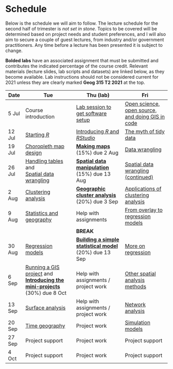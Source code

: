 # Schedule
Below is the schedule we will aim to follow. The lecture schedule for the second half of trimester is *not set in stone*. Topics to be covered will be determined based on project needs and student preferences, and I will also aim to secure a couple of guest lectures, from industry and/or government practitioners. Any time before a lecture has been presented it is subject to change.

**Bolded labs** have an associated assignment that must be submitted and contributes the indicated percentage of the course credit.  Relevant materials (lecture slides, lab scripts and datasets) are linked below, as they become available. Lab instructions should not be considered current for 2021 unless they are clearly marked **Geog 315 T2 2021** at the top.

Date | Tue | Thu (lab) | Fri
-- | -- | -- | --
5 Jul | Course introduction | [Lab session to get software setup](labs/week-01) | [Open science, open source, and doing GIS in code](slides/open/)
12 Jul | [Starting *R*](slides/starting-r/) | [Introducing *R* and *RStudio*](labs/week-02) | [The myth of tidy data](slides/tidy-data/)
19 Jul | [Choropleth map design](slides/choropleth-maps/) | [**Making maps**](labs/week-03) (15%) due 2 Aug | [Data wrangling](slides/data-wrangling/)
26 Jul | [Handling tables](slides/table-joins-and-dissolves/) and<br>[Spatial data wrangling](slides/spatial-data-wrangling/) | [**Spatial data manipulation**](labs/week-04) (15%) due 13 Aug | [Spatial data wrangling (continued)](slides/spatial-data-wrangling/)
2 Aug | [Clustering analysis](slides/classification-clustering/) | [**Geographic cluster analysis**](labs/week-05) (20%) due 3 Sep | [Applications of clustering analysis](slides/classification-examples/)
9 Aug | [Statistics and geography](slides/statistics-and-space/) | Help with assignments | [From overlay to regression models](slides/from-overlay-to-regression/)
&nbsp; | &nbsp; | **BREAK** | &nbsp;
30 Aug | [Regression models](slides/regression/) | [**Building a simple statistical model**](labs/week-07) (20%) due 13 Sep | [More on regression](slides/more-on-regression/)
6 Sep | [Running a GIS project](slides/running-a-gis-project/) and [**Introducing the mini-projects**](labs/mini-project) (30%) due 8 Oct | Help with assignments / project work | [Other spatial analysis methods](slides/spatial-analysis-methods/)
13 Sep | [Surface analysis](slides/surface-analysis/) | Help with assignments / project work | [Network analysis](slides/network-analysis/)
20 Sep | [Time geography](slides/time-geography/) | Project work | [Simulation models](slides/simulation-models/)
27 Sep | Project support | Project work | Project support
4 Oct | Project support | Project work | Project support
